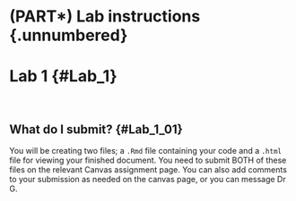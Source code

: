 # (PART\*) **Lab instructions** {.unnumbered}



# Lab 1 {#Lab_1}



<br>

## What do I submit? {#Lab_1_01}

You will be creating two files; a `.Rmd` file containing your code and a `.html` file for viewing your finished document. You need to submit BOTH of these files on the relevant Canvas assignment page. You can also add comments to your submission as needed on the canvas page, or you can message Dr G.


